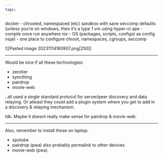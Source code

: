 ```yaml
---
tags:
---
```


docker - chrooted, namespaced (etc) sandbox with sane seccomp defaults (unless you’re on windows, then it’s a type 1 vm using hyper-v)
ape - compile once run anywhere
nix - OS (packages, scripts, configs) as config
nsjail - one place to configure chroot, namespaces, cgroups, seccomp

![[Pasted image 20231114160907.png|250]]

---

Would be nice if all these technologies:
- zerotier
- syncthing
- pairdrop
- movie-web

..all used a single standard protocol for server/peer discovery and data relaying. Or atleast they could add a plugin system where you get to add in a discovery & relaying mechanism.

Idk. Maybe it doesnt really make sense for pairdrop & movie-web.

---
Also, remember to install these on laptop:
- spotube
- pairdrop (pwa) also probably permalink to other devices
- movie-web (pwa) 
